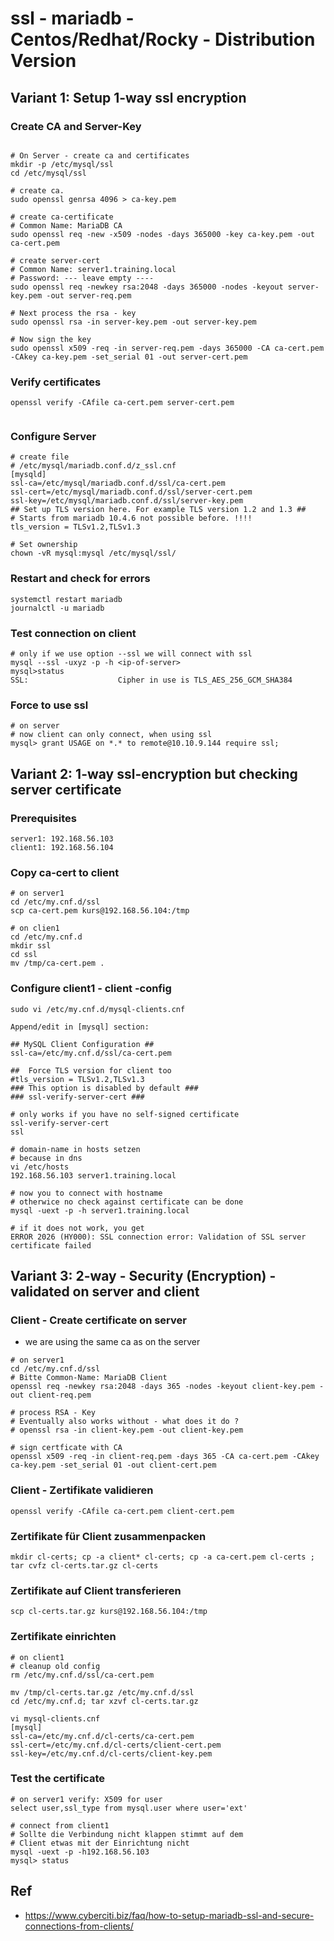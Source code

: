 # ssl - mariadb - Centos/Redhat/Rocky - Distribution Version

## Variant 1: Setup 1-way ssl encryption 

### Create CA and Server-Key 

```

# On Server - create ca and certificates 
mkdir -p /etc/mysql/ssl
cd /etc/mysql/ssl

# create ca.  
sudo openssl genrsa 4096 > ca-key.pem

# create ca-certificate 
# Common Name: MariaDB CA 
sudo openssl req -new -x509 -nodes -days 365000 -key ca-key.pem -out ca-cert.pem

# create server-cert 
# Common Name: server1.training.local 
# Password: --- leave empty ----
sudo openssl req -newkey rsa:2048 -days 365000 -nodes -keyout server-key.pem -out server-req.pem

# Next process the rsa - key 
sudo openssl rsa -in server-key.pem -out server-key.pem

# Now sign the key 
sudo openssl x509 -req -in server-req.pem -days 365000 -CA ca-cert.pem -CAkey ca-key.pem -set_serial 01 -out server-cert.pem

```

### Verify certificates 

```
openssl verify -CAfile ca-cert.pem server-cert.pem 


```

### Configure Server 
```
# create file 
# /etc/mysql/mariadb.conf.d/z_ssl.cnf 
[mysqld]
ssl-ca=/etc/mysql/mariadb.conf.d/ssl/ca-cert.pem
ssl-cert=/etc/mysql/mariadb.conf.d/ssl/server-cert.pem
ssl-key=/etc/mysql/mariadb.conf.d/ssl/server-key.pem
## Set up TLS version here. For example TLS version 1.2 and 1.3 ##
# Starts from mariadb 10.4.6 not possible before. !!!! 
tls_version = TLSv1.2,TLSv1.3

# Set ownership 
chown -vR mysql:mysql /etc/mysql/ssl/

```

### Restart and check for errors 
```
systemctl restart mariadb
journalctl -u mariadb 

```

### Test connection on client 

```
# only if we use option --ssl we will connect with ssl 
mysql --ssl -uxyz -p -h <ip-of-server>
mysql>status
SSL:                    Cipher in use is TLS_AES_256_GCM_SHA384

```

### Force to use ssl 


```
# on server 
# now client can only connect, when using ssl 
mysql> grant USAGE on *.* to remote@10.10.9.144 require ssl;
```





## Variant 2: 1-way ssl-encryption but checking server certificate 

### Prerequisites 

```
server1: 192.168.56.103 
client1: 192.168.56.104
```

### Copy ca-cert to client 

```
# on server1 
cd /etc/my.cnf.d/ssl
scp ca-cert.pem kurs@192.168.56.104:/tmp 

# on clien1 
cd /etc/my.cnf.d 
mkdir ssl 
cd ssl
mv /tmp/ca-cert.pem . 
```

### Configure client1 - client -config  

```
sudo vi /etc/my.cnf.d/mysql-clients.cnf

Append/edit in [mysql] section:

## MySQL Client Configuration ##
ssl-ca=/etc/my.cnf.d/ssl/ca-cert.pem

##  Force TLS version for client too
#tls_version = TLSv1.2,TLSv1.3
### This option is disabled by default ###
### ssl-verify-server-cert ###

# only works if you have no self-signed certificate
ssl-verify-server-cert
ssl

# domain-name in hosts setzen 
# because in dns
vi /etc/hosts 
192.168.56.103 server1.training.local 

# now you to connect with hostname
# otherwice no check against certificate can be done 
mysql -uext -p -h server1.training.local 

# if it does not work, you get 
ERROR 2026 (HY000): SSL connection error: Validation of SSL server certificate failed

```

## Variant 3: 2-way - Security (Encryption) - validated on server and client 

### Client - Create certificate on server
  * we are using the same ca as on the server

```
# on server1
cd /etc/my.cnf.d/ssl
# Bitte Common-Name: MariaDB Client 
openssl req -newkey rsa:2048 -days 365 -nodes -keyout client-key.pem -out client-req.pem

# process RSA - Key 
# Eventually also works without - what does it do ? 
# openssl rsa -in client-key.pem -out client-key.pem

# sign certficate with CA 
openssl x509 -req -in client-req.pem -days 365 -CA ca-cert.pem -CAkey ca-key.pem -set_serial 01 -out client-cert.pem

```

### Client - Zertifikate validieren 

```
openssl verify -CAfile ca-cert.pem client-cert.pem
```

### Zertifikate für Client zusammenpacken

```
mkdir cl-certs; cp -a client* cl-certs; cp -a ca-cert.pem cl-certs ; tar cvfz cl-certs.tar.gz cl-certs 
```


### Zertifikate auf Client transferieren 

```
scp cl-certs.tar.gz kurs@192.168.56.104:/tmp 
```



### Zertifikate einrichten 

```
# on client1 
# cleanup old config 
rm /etc/my.cnf.d/ssl/ca-cert.pem 

mv /tmp/cl-certs.tar.gz /etc/my.cnf.d/ssl
cd /etc/my.cnf.d; tar xzvf cl-certs.tar.gz 

vi mysql-clients.cnf 
[mysql]
ssl-ca=/etc/my.cnf.d/cl-certs/ca-cert.pem
ssl-cert=/etc/my.cnf.d/cl-certs/client-cert.pem
ssl-key=/etc/my.cnf.d/cl-certs/client-key.pem

```

### Test the certificate

```
# on server1 verify: X509 for user 
select user,ssl_type from mysql.user where user='ext'

# connect from client1 
# Sollte die Verbindung nicht klappen stimmt auf dem 
# Client etwas mit der Einrichtung nicht
mysql -uext -p -h192.168.56.103
mysql> status 

```


## Ref 

  * https://www.cyberciti.biz/faq/how-to-setup-mariadb-ssl-and-secure-connections-from-clients/
  

